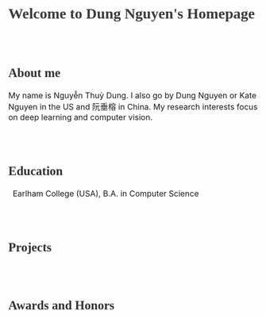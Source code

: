 <h1 style="color:rgb(60,60,60); font-family:Tahoma; font-size:30px">Welcome to Dung Nguyen's Homepage</h1>
<br/>
<br/>
<h2 style="color:rgb(50,50,50); font-family:Calibri; font-size:25px">About me</h2>
  <p style="font-size:16px;">
  My name is Nguyễn Thuỳ Dung. I also go by Dung Nguyen or Kate Nguyen in the US and 阮垂榕 in China. My research interests focus on deep learning and computer vision.
  </p>
<br/>
<br/>

<h2 style="color:rgb(50,50,50); font-family:Calibri; font-size:25px">Education</h2>
  <p style="font-size:16px;">
    <i class="fas fa-graduation-cap fa-lg" style="color: rgb(70,70,70)"></i>&nbsp; Earlham College (USA), B.A. in Computer Science
  </p>                                                                     
<br/>
<br/>

<h2 style="color:rgb(50,50,50); font-family:Calibri; font-size:25px">Projects</h2>
  <p style="font-size:16px;">
  </p>
<br/>
<br/>

<h2 style="color:rgb(50,50,50); font-family:Calibri; font-size:25px">Awards and Honors</h2>
  <p style="font-size:16px;">
  </p>
<br/>
<br/>
